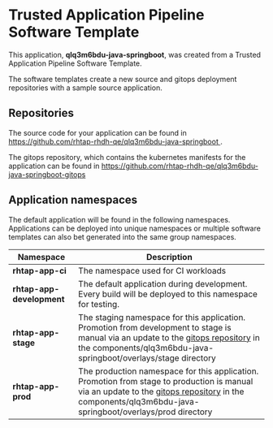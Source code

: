 # Trusted Application Pipeline Software Template

This application, **qlq3m6bdu-java-springboot**, was created from a Trusted Application Pipeline Software Template.

The software templates create a new source and gitops deployment repositories with a sample source application. 

## Repositories

The source code for your application can be found in [https://github.com/rhtap-rhdh-qe/qlq3m6bdu-java-springboot ](https://github.com/rhtap-rhdh-qe/qlq3m6bdu-java-springboot ).
 
The gitops repository, which contains the kubernetes manifests for the application can be found in 
[https://github.com/rhtap-rhdh-qe/qlq3m6bdu-java-springboot-gitops ](https://github.com/rhtap-rhdh-qe/qlq3m6bdu-java-springboot-gitops ) 

## Application namespaces 

The default application will be found in the following namespaces. Applications can be deployed into unique namespaces or multiple software templates can also bet generated into the same group namespaces.  

|  Namespace   |  Description   |  
| -------- | -------- |
| **rhtap-app-ci** | The namespace used for CI workloads |
| **rhtap-app-development** | The default application during development. Every build will be deployed to this namespace for testing. |
| **rhtap-app-stage** | The staging namespace for this application. Promotion from development to stage is manual via an update to the [gitops repository](https://github.com/rhtap-rhdh-qe/qlq3m6bdu-java-springboot-gitops ) in the components/qlq3m6bdu-java-springboot/overlays/stage directory |
| **rhtap-app-prod** | The production namespace for this application. Promotion from stage to production is manual via an update to the [gitops repository](https://github.com/rhtap-rhdh-qe/qlq3m6bdu-java-springboot-gitops ) in the components/qlq3m6bdu-java-springboot/overlays/prod directory |